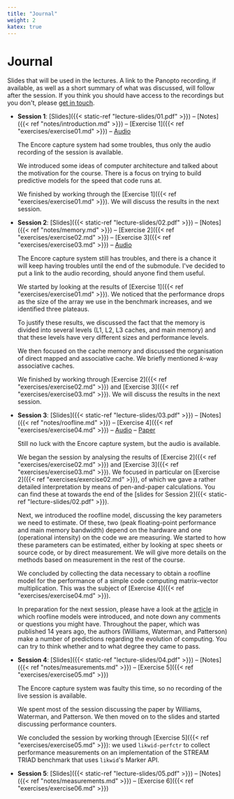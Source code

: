 ```yaml
---
title: "Journal"
weight: 2
katex: true
---
```


# Journal

Slides that will be used in the lectures. A link to the Panopto
recording, if available, as well as a short summary of what was
discussed, will follow after the session. If you think you should have
access to the recordings but you don't, please [get in
touch]((mailto:massimiliano.fasi@durham.ac.uk)).

- **Session 1**:
[Slides]({{< static-ref "lecture-slides/01.pdf" >}}) –
[Notes]({{< ref "notes/introduction.md" >}}) –
[Exercise 1]({{< ref "exercises/exercise01.md" >}}) –
[Audio](https://durham.cloud.panopto.eu/Panopto/Pages/Viewer.aspx?id=931d06c3-113f-4e06-b03e-af82009523dc)

  The Encore capture system had some troubles, thus only the audio
  recording of the session is available.

  We introduced some ideas of computer architecture and talked about the
  motivation for the course. There is a focus on trying to build
  predictive models for the speed that code runs at.

  We finished by working through the [Exercise 1]({{< ref
  "exercises/exercise01.md" >}}). We will discuss the results
  in the next session.

- **Session 2**:
[Slides]({{< static-ref "lecture-slides/02.pdf" >}}) –
[Notes]({{< ref "notes/memory.md" >}}) –
[Exercise 2]({{< ref "exercises/exercise02.md" >}}) –
[Exercise 3]({{< ref "exercises/exercise03.md" >}}) –
[Audio](https://durham.cloud.panopto.eu/Panopto/Pages/Viewer.aspx?id=c477e919-b55c-422b-b799-af870094e658)

  The Encore capture system still has troubles, and there is a chance it
  will keep having troubles until the end of the submodule. I've decided
  to put a link to the audio recording, should anyone find them useful.

  We started by looking at the results of [Exercise 1]({{< ref
  "exercises/exercise01.md" >}}). We noticed that the performance drops
  as the size of the array we use in the benchmark increases, and we
  identified three plateaus.

  To justify these results, we discussed the fact that the memory is
  divided into several levels (L1, L2, L3 caches, and main memory) and
  that these levels have very different sizes and performance levels.

  We then focused on the cache memory and discussed the organisation of
  direct mapped and associative cache. We briefly mentioned $k$-way
  associative caches.

  We finished by working through [Exercise 2]({{< ref
  "exercises/exercise02.md" >}}) and [Exercise 3]({{< ref
  "exercises/exercise03.md" >}}). We will discuss the results in the
  next session.

- **Session 3**:
[Slides]({{< static-ref "lecture-slides/03.pdf" >}}) –
[Notes]({{< ref "notes/roofline.md" >}}) –
[Exercise 4]({{< ref "exercises/exercise04.md" >}}) –
[Audio](https://durham.cloud.panopto.eu/Panopto/Pages/Viewer.aspx?id=21ef9a68-e27f-448d-bd47-af8900946d7b) –
[Paper](https://dl.acm.org/doi/pdf/10.1145/1498765.1498785)

  Still no luck with the Encore capture system, but the audio is
  available.

  We began the session by analysing the results of [Exercise 2]({{< ref
  "exercises/exercise02.md" >}}) and [Exercise 3]({{< ref
  "exercises/exercise03.md" >}}). We focused in particular on [Exercise
  2]({{< ref "exercises/exercise02.md" >}}), of which we gave a rather
  detailed interpretation by means of pen-and-paper calculations. You
  can find these at towards the end of the [slides for Session 2]({{<
  static-ref "lecture-slides/02.pdf" >}}).

  Next, we introduced the roofline model, discussing the key parameters
  we need to estimate. Of these, two (peak floating-point performance
  and main memory bandwidth) depend on the hardware and one (operational
  intensity) on the code we are measuring. We started to how these
  parameters can be estimated, either by looking at spec sheets or
  source code, or by direct measurement. We will give more details on
  the methods based on measurement in the rest of the course.

  We concluded by collecting the data necessary to obtain a roofline
  model for the performance of a simple code computing matrix–vector
  multiplication. This was the subject of [Exercise 4]({{< ref
  "exercises/exercise04.md" >}}).

  In preparation for the next session, please have a look at the
  [article](https://dl.acm.org/doi/pdf/10.1145/1498765.1498785) in which
  roofline models were introduced, and note down any comments or
  questions you might have. Throughout the paper, which was published 14
  years ago, the authors (Williams, Waterman, and Patterson) make a
  number of predictions regarding the evolution of computing. You can
  try to think whether and to what degree they came to pass.

- **Session 4**:
[Slides]({{< static-ref "lecture-slides/04.pdf" >}}) –
[Notes]({{< ref "notes/measurements.md" >}}) –
[Exercise 5]({{< ref "exercises/exercise05.md" >}})

  The Encore capture system was faulty this time, so no recording of the
  live session is available.

  We spent most of the session discussing the paper by Williams,
  Waterman, and Patterson. We then moved on to the slides and started
  discussing performance counters.

  We concluded the session by working through [Exercise 5]({{< ref
  "exercises/exercise05.md" >}}): we used `likwid-perfctr` to collect
  performance measurements on an implementation of the STREAM TRIAD
  benchmark that uses `likwid`'s Marker API.

- **Session 5**:
[Slides]({{< static-ref "lecture-slides/05.pdf" >}}) –
[Notes]({{< ref "notes/measurements.md" >}}) –
[Exercise 6]({{< ref "exercises/exercise06.md" >}})
